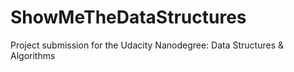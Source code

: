 # ShowMeTheDataStructures
Project submission for the Udacity Nanodegree: Data Structures &amp; Algorithms

